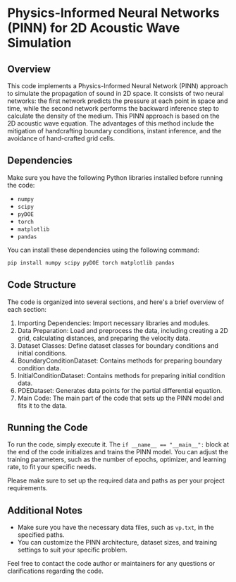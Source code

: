 # Physics-Informed Neural Networks (PINN) for 2D Acoustic Wave Simulation

## Overview
This code implements a Physics-Informed Neural Network (PINN) approach to simulate the propagation of sound in 2D space. It consists of two neural networks: the first network predicts the pressure at each point in space and time, while the second network performs the backward inference step to calculate the density of the medium. This PINN approach is based on the 2D acoustic wave equation. The advantages of this method include the mitigation of handcrafting boundary conditions, instant inference, and the avoidance of hand-crafted grid cells.

## Dependencies
Make sure you have the following Python libraries installed before running the code:
- `numpy`
- `scipy`
- `pyDOE`
- `torch`
- `matplotlib`
- `pandas`

You can install these dependencies using the following command:
```bash
pip install numpy scipy pyDOE torch matplotlib pandas
```

## Code Structure
The code is organized into several sections, and here's a brief overview of each section:

1. Importing Dependencies: Import necessary libraries and modules.
2. Data Preparation: Load and preprocess the data, including creating a 2D grid, calculating distances, and preparing the velocity data.
3. Dataset Classes: Define dataset classes for boundary conditions and initial conditions.
4. BoundaryConditionDataset: Contains methods for preparing boundary condition data.
5. InitialConditionDataset: Contains methods for preparing initial condition data.
6. PDEDataset: Generates data points for the partial differential equation.
7. Main Code: The main part of the code that sets up the PINN model and fits it to the data.

## Running the Code
To run the code, simply execute it. The `if __name__ == "__main__":` block at the end of the code initializes and trains the PINN model. You can adjust the training parameters, such as the number of epochs, optimizer, and learning rate, to fit your specific needs.

Please make sure to set up the required data and paths as per your project requirements.

## Additional Notes
- Make sure you have the necessary data files, such as `vp.txt`, in the specified paths.
- You can customize the PINN architecture, dataset sizes, and training settings to suit your specific problem.

Feel free to contact the code author or maintainers for any questions or clarifications regarding the code.
